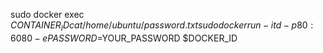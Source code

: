 sudo docker exec $CONTAINER_ID cat /home/ubuntu/password.txt
sudo docker run -itd -p 80:6080 -e PASSWORD=$YOUR_PASSWORD $DOCKER_ID
